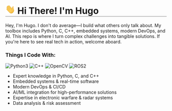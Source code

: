 ### <h1 style="border-bottom: 1px solid gray"><img src="https://raw.githubusercontent.com/ABSphreak/ABSphreak/master/gifs/Hi.gif" height="30px" style="max-width: 100%; display: inline-block;" data-target="animated-image.originalImage"> Hi There! I'm Hugo </h1>

<p>Hey, I'm Hugo. I don't do average—I build what others only talk about. My toolbox includes Python, C, C++, embedded systems, modern DevOps, and AI. This repo is where I turn complex challenges into tangible solutions. If you're here to see real tech in action, welcome aboard.</p>

<h3>Things I Code With:</h3>

![Python3](https://img.shields.io/badge/python3-3670A0?style=for-the-badge&logo=python&logoColor=ffdd54)
![C++](https://img.shields.io/badge/cpp-%23white.svg?style=for-the-badge&logo=cpp&logoColor=white)
![OpenCV](https://img.shields.io/badge/opencv-%23white.svg?style=for-the-badge&logo=opencv&logoColor=white)
![ROS2](https://img.shields.io/badge/ROS2-EEEEEE?style=for-the-badge&logo=ros&logoColor=22314E)


<ul> <li>Expert knowledge in Python, C, and C++</li> <li>Embedded systems & real-time software</li> <li>Modern DevOps & CI/CD</li> <li>AI/ML integration for high-performance solutions</li> <li>Expertise in electronic warfare & radar systems</li> <li>Data analysis & risk assessment</li> </ul>
